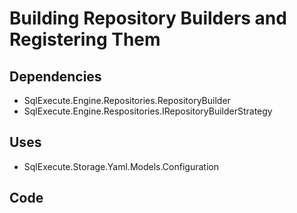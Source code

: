 # Building Repository Builders and Registering Them

## Dependencies

- SqlExecute.Engine.Repositories.RepositoryBuilder
- SqlExecute.Engine.Respositories.IRepositoryBuilderStrategy

## Uses

- SqlExecute.Storage.Yaml.Models.Configuration

## Code

```csharp

